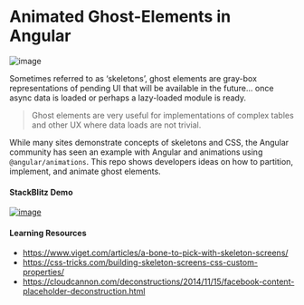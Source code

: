 # Animated Ghost-Elements in Angular

![image](https://user-images.githubusercontent.com/210413/49486685-078ce800-f805-11e8-9b58-a01fa819a989.png)

Sometimes referred to as ‘skeletons’, ghost elements are gray-box representations of pending UI that will be available in the future... once async data is loaded or perhaps a lazy-loaded module is ready. 

> Ghost elements are very useful for implementations of complex tables and other UX where data loads are not trivial.

While many sites demonstrate concepts of skeletons and CSS, the Angular community has seen an example with Angular and animations using `@angular/animations`. This repo shows developers ideas on how to partition, implement, and animate ghost elements. 

####  StackBlitz Demo


[![image](https://user-images.githubusercontent.com/210413/49487496-407a8c00-f808-11e8-9a5c-19f3e89c4ecc.png)](https://stackblitz.com/edit/angular-animated-ghost-elements-demo?file=src%2Fapp%2Fuser-list%2Fuser-list.component.html)


#### Learning Resources

* https://www.viget.com/articles/a-bone-to-pick-with-skeleton-screens/
* https://css-tricks.com/building-skeleton-screens-css-custom-properties/
* https://cloudcannon.com/deconstructions/2014/11/15/facebook-content-placeholder-deconstruction.html
